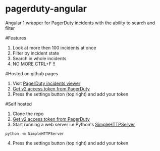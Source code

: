 pagerduty-angular
=================

Angular 1 wrapper for PagerDuty incidents with the ability to search and filter

#Features
1. Look at more then 100 incidents at once
2. Filter by incident state
3. Search in whole incidents
4. NO MORE CTRL+F !!

#Hosted on github pages
1. Visit [PagerDuty incidents viewer](http://moshe.github.io/pagerduty-angular/#/)
2. [Get v2 access token from PagerDuty](https://support.pagerduty.com/hc/en-us/articles/202829310-Generating-an-API-Key)
3. Press the settings button (top right) and add your token

#Self hosted
1. Clone the repo
2. [Get v2 access token from PagerDuty](https://support.pagerduty.com/hc/en-us/articles/202829310-Generating-an-API-Key)
3. Start running a web server i.e Python's [SimpleHTTPServer](https://docs.python.org/2/library/simplehttpserver.html)
```
python -m SimpleHTTPServer
```
4. Press the settings button (top right) and add your token
